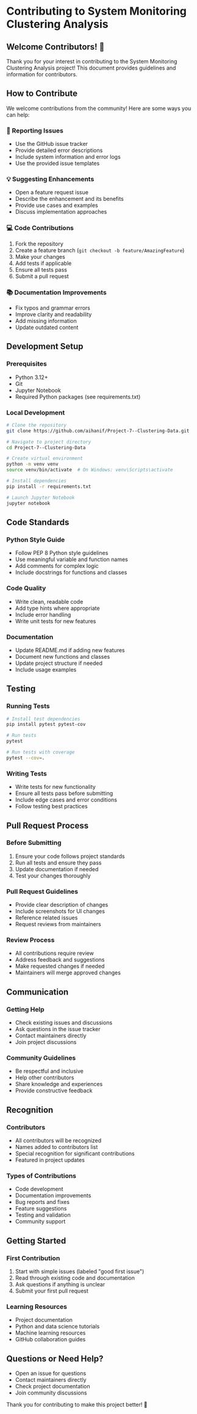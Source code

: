 # Contributing to System Monitoring Clustering Analysis

## Welcome Contributors! 🎉

Thank you for your interest in contributing to the System Monitoring Clustering Analysis project! This document provides guidelines and information for contributors.

## How to Contribute

We welcome contributions from the community! Here are some ways you can help:

### 🐛 Reporting Issues
- Use the GitHub issue tracker
- Provide detailed error descriptions
- Include system information and error logs
- Use the provided issue templates

### 💡 Suggesting Enhancements
- Open a feature request issue
- Describe the enhancement and its benefits
- Provide use cases and examples
- Discuss implementation approaches

### 💻 Code Contributions
1. Fork the repository
2. Create a feature branch (`git checkout -b feature/AmazingFeature`)
3. Make your changes
4. Add tests if applicable
5. Ensure all tests pass
6. Submit a pull request

### 📚 Documentation Improvements
- Fix typos and grammar errors
- Improve clarity and readability
- Add missing information
- Update outdated content

## Development Setup

### Prerequisites
- Python 3.12+
- Git
- Jupyter Notebook
- Required Python packages (see requirements.txt)

### Local Development
```bash
# Clone the repository
git clone https://github.com/aihanif/Project-7--Clustering-Data.git

# Navigate to project directory
cd Project-7--Clustering-Data

# Create virtual environment
python -m venv venv
source venv/bin/activate  # On Windows: venv\Scripts\activate

# Install dependencies
pip install -r requirements.txt

# Launch Jupyter Notebook
jupyter notebook
```

## Code Standards

### Python Style Guide
- Follow PEP 8 Python style guidelines
- Use meaningful variable and function names
- Add comments for complex logic
- Include docstrings for functions and classes

### Code Quality
- Write clean, readable code
- Add type hints where appropriate
- Include error handling
- Write unit tests for new features

### Documentation
- Update README.md if adding new features
- Document new functions and classes
- Update project structure if needed
- Include usage examples

## Testing

### Running Tests
```bash
# Install test dependencies
pip install pytest pytest-cov

# Run tests
pytest

# Run tests with coverage
pytest --cov=.
```

### Writing Tests
- Write tests for new functionality
- Ensure all tests pass before submitting
- Include edge cases and error conditions
- Follow testing best practices

## Pull Request Process

### Before Submitting
1. Ensure your code follows project standards
2. Run all tests and ensure they pass
3. Update documentation if needed
4. Test your changes thoroughly

### Pull Request Guidelines
- Provide clear description of changes
- Include screenshots for UI changes
- Reference related issues
- Request reviews from maintainers

### Review Process
- All contributions require review
- Address feedback and suggestions
- Make requested changes if needed
- Maintainers will merge approved changes

## Communication

### Getting Help
- Check existing issues and discussions
- Ask questions in the issue tracker
- Contact maintainers directly
- Join project discussions

### Community Guidelines
- Be respectful and inclusive
- Help other contributors
- Share knowledge and experiences
- Provide constructive feedback

## Recognition

### Contributors
- All contributors will be recognized
- Names added to contributors list
- Special recognition for significant contributions
- Featured in project updates

### Types of Contributions
- Code development
- Documentation improvements
- Bug reports and fixes
- Feature suggestions
- Testing and validation
- Community support

## Getting Started

### First Contribution
1. Start with simple issues (labeled "good first issue")
2. Read through existing code and documentation
3. Ask questions if anything is unclear
4. Submit your first pull request

### Learning Resources
- Project documentation
- Python and data science tutorials
- Machine learning resources
- GitHub collaboration guides

## Questions or Need Help?

- Open an issue for questions
- Contact maintainers directly
- Check project documentation
- Join community discussions

Thank you for contributing to make this project better! 🚀

